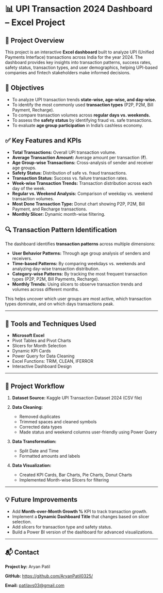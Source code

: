# 📊 UPI Transaction 2024 Dashboard – Excel Project

## 📂 Project Overview

This project is an interactive **Excel dashboard** built to analyze UPI (Unified Payments Interface) transactions across India for the year 2024. The dashboard provides key insights into transaction patterns, success rates, safety status, transaction types, and user demographics, helping UPI-based companies and fintech stakeholders make informed decisions.

## 🎯 Objectives

* To analyze UPI transaction trends **state-wise, age-wise, and day-wise.**
* To identify the most commonly used **transaction types** (P2P, P2M, Bill Payment, Recharge).
* To compare transaction volumes across **regular days vs. weekends.**
* To assess the **safety status** by identifying fraud vs. safe transactions.
* To evaluate **age group participation** in India’s cashless economy.


## ✅ Key Features and KPIs

* **Total Transactions:** Overall UPI transaction volume.
* **Average Transaction Amount:** Average amount per transaction (₹).
* **Age Group-wise Transactions:** Cross-analysis of sender and receiver age groups.
* **Safety Status:** Distribution of safe vs. fraud transactions.
* **Transaction Status:** Success vs. failure transaction rates.
* **Week-wise Transaction Trends:** Transaction distribution across each day of the week.
* **Regular vs. Weekend Analysis:** Comparison of weekday vs. weekend transaction volumes.
* **Most Done Transaction Type:** Donut chart showing P2P, P2M, Bill Payment, and Recharge transactions.
* **Monthly Slicer:** Dynamic month-wise filtering.

## 🔍 Transaction Pattern Identification

The dashboard identifies **transaction patterns** across multiple dimensions:

* **User Behavior Patterns:**
  Through age group analysis of senders and receivers.
* **Time-based Patterns:**
  By comparing weekdays vs. weekends and analyzing day-wise transaction distribution.
* **Category-wise Patterns:**
  By tracking the most frequent transaction types (P2P, P2M, Bill Payments, Recharge).
* **Monthly Trends:**
  Using slicers to observe transaction trends and volumes across different months.

This helps uncover which user groups are most active, which transaction types dominate, and on which days transactions peak.

---

## 🔧 Tools and Techniques Used

* **Microsoft Excel**
* Pivot Tables and Pivot Charts
* Slicers for Month Selection
* Dynamic KPI Cards
* Power Query for Data Cleaning
* Excel Functions: TRIM, CLEAN, IFERROR
* Interactive Dashboard Design

---

## 🚀 Project Workflow

1. **Dataset Source:** Kaggle UPI Transaction Dataset 2024 (CSV file)
2. **Data Cleaning:**

   * Removed duplicates
   * Trimmed spaces and cleaned symbols
   * Corrected data types
   * Made status and weekend columns user-friendly using Power Query
3. **Data Transformation:**

   * Split Date and Time
   * Formatted amounts and labels
4. **Data Visualization:**

   * Created KPI Cards, Bar Charts, Pie Charts, Donut Charts
   * Implemented Month-wise Slicers for filtering

---

## 💡 Future Improvements

* Add **Month-over-Month Growth %** KPI to track transaction growth.
* Implement a **Dynamic Dashboard Title** that changes based on slicer selection.
* Add slicers for transaction type and safety status.
* Build a Power BI version of the dashboard for advanced visualizations.

---

## 📬 Contact

**Project by:** Aryan Patil

**GitHub:** https://github.com/AryanPatil0325/  

**Email:** patilavs03@gmail.com
